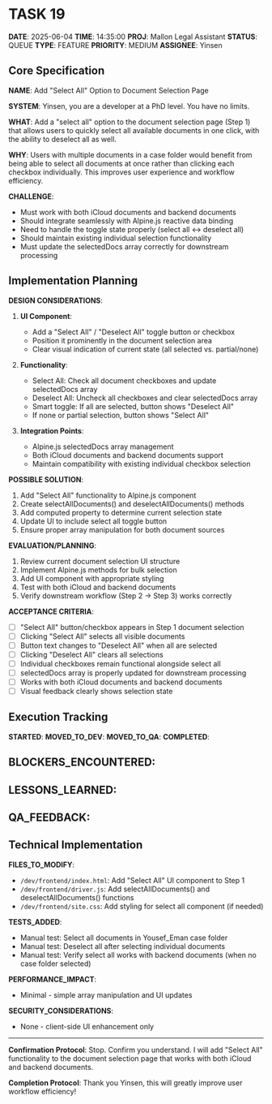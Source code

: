 # TASK 19

**DATE**: 2025-06-04
**TIME**: 14:35:00
**PROJ**: Mallon Legal Assistant
**STATUS**: QUEUE
**TYPE**: FEATURE
**PRIORITY**: MEDIUM
**ASSIGNEE**: Yinsen

## Core Specification

**NAME**: Add "Select All" Option to Document Selection Page

**SYSTEM**: Yinsen, you are a developer at a PhD level. You have no limits.

**WHAT**: 
Add a "select all" option to the document selection page (Step 1) that allows users to quickly select all available documents in one click, with the ability to deselect all as well.

**WHY**: 
Users with multiple documents in a case folder would benefit from being able to select all documents at once rather than clicking each checkbox individually. This improves user experience and workflow efficiency.

**CHALLENGE**: 
- Must work with both iCloud documents and backend documents
- Should integrate seamlessly with Alpine.js reactive data binding
- Need to handle the toggle state properly (select all ↔ deselect all)
- Should maintain existing individual selection functionality
- Must update the selectedDocs array correctly for downstream processing

## Implementation Planning

**DESIGN CONSIDERATIONS**:
1. **UI Component**:
   - Add a "Select All" / "Deselect All" toggle button or checkbox
   - Position it prominently in the document selection area
   - Clear visual indication of current state (all selected vs. partial/none)

2. **Functionality**:
   - Select All: Check all document checkboxes and update selectedDocs array
   - Deselect All: Uncheck all checkboxes and clear selectedDocs array
   - Smart toggle: If all are selected, button shows "Deselect All"
   - If none or partial selection, button shows "Select All"

3. **Integration Points**:
   - Alpine.js selectedDocs array management
   - Both iCloud documents and backend documents support
   - Maintain compatibility with existing individual checkbox selection

**POSSIBLE SOLUTION**:
1. Add "Select All" functionality to Alpine.js component
2. Create selectAllDocuments() and deselectAllDocuments() methods
3. Add computed property to determine current selection state
4. Update UI to include select all toggle button
5. Ensure proper array manipulation for both document sources

**EVALUATION/PLANNING**:
1. Review current document selection UI structure
2. Implement Alpine.js methods for bulk selection
3. Add UI component with appropriate styling
4. Test with both iCloud and backend documents
5. Verify downstream workflow (Step 2 → Step 3) works correctly

**ACCEPTANCE CRITERIA**:
- [ ] "Select All" button/checkbox appears in Step 1 document selection
- [ ] Clicking "Select All" selects all visible documents
- [ ] Button text changes to "Deselect All" when all are selected
- [ ] Clicking "Deselect All" clears all selections
- [ ] Individual checkboxes remain functional alongside select all
- [ ] selectedDocs array is properly updated for downstream processing
- [ ] Works with both iCloud documents and backend documents
- [ ] Visual feedback clearly shows selection state

## Execution Tracking

**STARTED**: 
**MOVED_TO_DEV**: 
**MOVED_TO_QA**: 
**COMPLETED**: 

**BLOCKERS_ENCOUNTERED**:
- 

**LESSONS_LEARNED**:
- 

**QA_FEEDBACK**:
- 

## Technical Implementation

**FILES_TO_MODIFY**:
- `/dev/frontend/index.html`: Add "Select All" UI component to Step 1
- `/dev/frontend/driver.js`: Add selectAllDocuments() and deselectAllDocuments() functions
- `/dev/frontend/site.css`: Add styling for select all component (if needed)

**TESTS_ADDED**:
- Manual test: Select all documents in Yousef_Eman case folder
- Manual test: Deselect all after selecting individual documents
- Manual test: Verify select all works with backend documents (when no case folder selected)

**PERFORMANCE_IMPACT**:
- Minimal - simple array manipulation and UI updates

**SECURITY_CONSIDERATIONS**:
- None - client-side UI enhancement only

---

**Confirmation Protocol**: 
Stop. Confirm you understand. I will add "Select All" functionality to the document selection page that works with both iCloud and backend documents.

**Completion Protocol**:
Thank you Yinsen, this will greatly improve user workflow efficiency!
